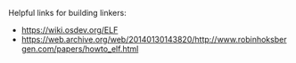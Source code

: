 Helpful links for building linkers:


- https://wiki.osdev.org/ELF
- https://web.archive.org/web/20140130143820/http://www.robinhoksbergen.com/papers/howto_elf.html

